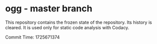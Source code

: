 # ogg - master branch

This repository contains the frozen state of the repository.
Its history is cleared. It is used only for static code
analysis with Codacy.

Commit Time: 1725671374